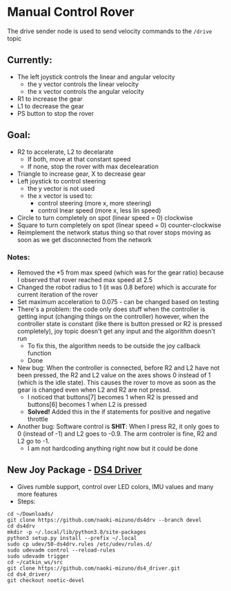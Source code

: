 # Manual Control Rover

The drive sender node is used to send velocity commands to the `/drive` topic

## Currently:

- The left joystick controls the linear and angular velocity
    - the y vector controls the linear velocity
    - the x vector controls the angular velocity
- R1 to increase the gear
- L1 to decrease the gear
- PS button to stop the rover

## Goal:

- R2 to accelerate, L2 to decelarate 
	- If both, move at that constant speed
    - If none, stop the rover with max decelearation
- Triangle to increase gear, X to decrease gear
- Left joystick to control steering
	- the y vector is not used
	- the x vector is used to: 
		- control steering (more x, more steering)
		- control lnear speed (more x, less lin speed)
- Circle to turn completely on spot (linear speed = 0) clockwise
- Square to turn completely on spot (linear speed = 0) counter-clockwise
- Reimplement the network status thing so that rover stops moving as soon as we get disconnected from the network

### Notes:

- Removed the *5 from max speed (which was for the gear ratio) because I observed that rover reached max speed at 2.5
- Changed the robot radius to 1 (it was 0.8 before) which is accurate for current iteration of the rover
- Set maximum acceleration to 0.075 - can be changed based on testing
- There's a problem: the code only does stuff when the controller is getting input (changing things on the controller) however, when the controller state is constant (like there is button pressed or R2 is pressed completely), joy topic doesn't get any input and the algorithm doesn't run
    - To fix this, the algorithm needs to be outside the joy callback function
    - Done
- New bug: When the controller is connected, before R2 and L2 have not been pressed, the R2 and L2 value on the axes shows 0 instead of 1 (which is the idle state). This causes the rover to move as soon as the gear is changed even when L2 and R2 are not pressd.
    - I noticed that buttons[7] becomes 1 when R2 is pressed and buttons[6] becomes 1 when L2 is pressed
    - **Solved!** Added this in the if statements for positive and negative throttle
- Another bug: Software control is **SHIT**: When I press R2, it only goes to 0 (instead of -1) and L2 goes to -0.9. The arm controler is fine, R2 and L2 go to -1.
    - I am not hardcoding anything right now but it could be done


## New Joy Package - [DS4 Driver](https://github.com/naoki-mizuno/ds4_driver/tree/noetic-devel)
- Gives rumble support, control over LED colors, IMU values and many more features
- Steps:
```
cd ~/Downloads/
git clone https://github.com/naoki-mizuno/ds4drv --branch devel
cd ds4drv
mkdir -p ~/.local/lib/python3.8/site-packages
python3 setup.py install --prefix ~/.local
sudo cp udev/50-ds4drv.rules /etc/udev/rules.d/
sudo udevadm control --reload-rules
sudo udevadm trigger
cd ~/catkin_ws/src
git clone https://github.com/naoki-mizuno/ds4_driver.git
cd ds4_driver/
git checkout noetic-devel
